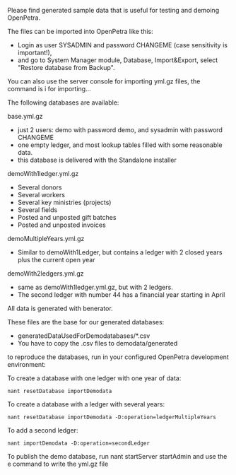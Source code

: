 Please find generated sample data that is useful for testing and demoing OpenPetra.

The files can be imported into OpenPetra like this: 
* Login as user SYSADMIN and password CHANGEME (case sensitivity is important!),
* and go to System Manager module, Database, Import&Export, select "Restore database from Backup".

You can also use the server console for importing yml.gz files, the command is i for importing...

The following databases are available:

base.yml.gz
* just 2 users: demo with password demo, and sysadmin with password CHANGEME
* one empty ledger, and most lookup tables filled with some reasonable data.
* this database is delivered with the Standalone installer

demoWith1ledger.yml.gz
* Several donors
* Several workers
* Several key ministries (projects)
* Several fields
* Posted and unposted gift batches
* Posted and unposted invoices

demoMultipleYears.yml.gz
* Similar to demoWith1Ledger, but contains a ledger with 2 closed years plus the current open year

demoWith2ledgers.yml.gz
* same as demoWith1ledger.yml.gz, but with 2 ledgers.
* The second ledger with number 44 has a financial year starting in April

All data is generated with benerator.

These files are the base for our generated databases:
* generatedDataUsedForDemodatabases/*.csv
* You have to copy the .csv files to demodata/generated

to reproduce the databases, run in your configured OpenPetra development environment:

To create a database with one ledger with one year of data:

    nant resetDatabase importDemodata

To create a database with a ledger with several years:

    nant resetDatabase importDemodata -D:operation=ledgerMultipleYears

To add a second ledger:

    nant importDemodata -D:operation=secondLedger

To publish the demo database, run nant startServer startAdmin and use the e command to write the yml.gz file
